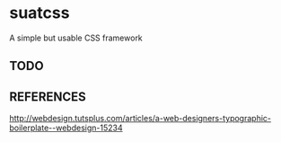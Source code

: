 suatcss
=======

A simple but usable CSS framework


TODO
-----


REFERENCES
-------
http://webdesign.tutsplus.com/articles/a-web-designers-typographic-boilerplate--webdesign-15234